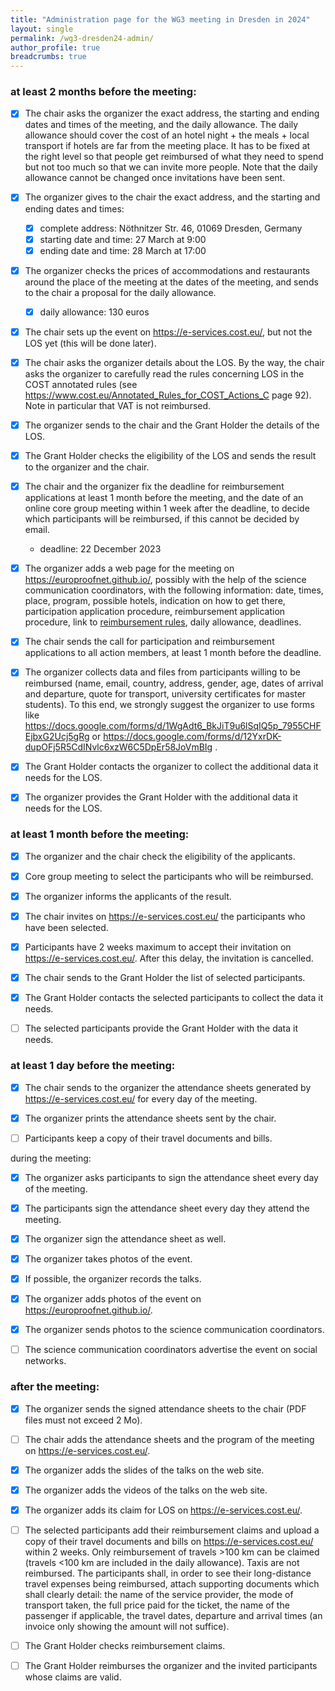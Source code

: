 ```yaml
---
title: "Administration page for the WG3 meeting in Dresden in 2024"
layout: single
permalink: /wg3-dresden24-admin/
author_profile: true
breadcrumbs: true
---
```


### at least 2 months before the meeting:

- [X] The chair asks the organizer the exact address, the starting and ending dates and times of the meeting, and the daily allowance. The daily allowance should cover the cost of an hotel night + the meals + local transport if hotels are far from the meeting place. It has to be fixed at the right level so that people get reimbursed of what they need to spend but not too much so that we can invite more people. Note that the daily allowance cannot be changed once invitations have been sent.

- [x] The organizer gives to the chair the exact address, and the starting and ending dates and times:

    * [X] complete address: Nöthnitzer Str. 46, 01069 Dresden, Germany
    * [x] starting date and time: 27 March at 9:00
    * [x] ending date and time: 28 March at 17:00

- [X] The organizer checks the prices of accommodations and restaurants around the place of the meeting at the dates of the meeting, and sends to the chair a proposal for the daily allowance.

    * [X] daily allowance: 130 euros

- [X] The chair sets up the event on https://e-services.cost.eu/, but not the LOS yet (this will be done later).

- [X] The chair asks the organizer details about the LOS. By the way, the chair asks the organizer to carefully read the rules concerning LOS in the COST annotated rules (see https://www.cost.eu/Annotated_Rules_for_COST_Actions_C page 92). Note in particular that VAT is not reimbursed.

- [x] The organizer sends to the chair and the Grant Holder the details of the LOS.

- [x] The Grant Holder checks the eligibility of the LOS and sends the result to the organizer and the chair.

- [X] The chair and the organizer fix the deadline for reimbursement applications at least 1 month before the meeting, and the date of an online core group meeting within 1 week after the deadline, to decide which participants will be reimbursed, if this cannot be decided by email.

    * deadline: 22 December 2023

- [X] The organizer adds a web page for the meeting on https://europroofnet.github.io/, possibly with the help of the science communication coordinators, with the following information: date, times, place, program, possible hotels, indication on how to get there, participation application procedure, reimbursement application procedure, link to [reimbursement rules](../reimbursement-rules), daily allowance, deadlines.

- [X] The chair sends the call for participation and reimbursement applications to all action members, at least 1 month before the deadline.

- [X] The organizer collects data and files from participants willing to be reimbursed (name, email, country, address, gender, age, dates of arrival and departure, quote for transport, university certificates for master students). To this end, we strongly suggest the organizer to use forms like https://docs.google.com/forms/d/1WgAdt6_BkJiT9u6lSqIQ5p_7955CHFEjbxG2Ucj5gRg or https://docs.google.com/forms/d/12YxrDK-dupOFj5R5CdINvlc6xzW6C5DpEr58JoVmBIg .

- [x] The Grant Holder contacts the organizer to collect the additional data it needs for the LOS.

- [x] The organizer provides the Grant Holder with the additional data it needs for the LOS.

### at least 1 month before the meeting:

- [X] The organizer and the chair check the eligibility of the applicants.

- [X] Core group meeting to select the participants who will be reimbursed.

- [X] The organizer informs the applicants of the result.

- [x] The chair invites on https://e-services.cost.eu/ the participants who have been selected.

- [x] Participants have 2 weeks maximum to accept their invitation on https://e-services.cost.eu/. After this delay, the invitation is cancelled.

- [x] The chair sends to the Grant Holder the list of selected participants.

- [x] The Grant Holder contacts the selected participants to collect the data it needs.

- [ ] The selected participants provide the Grant Holder with the data it needs.

### at least 1 day before the meeting:

- [x] The chair sends to the organizer the attendance sheets generated by https://e-services.cost.eu/ for every day of the meeting.

- [x] The organizer prints the attendance sheets sent by the chair.

- [ ] Participants keep a copy of their travel documents and bills.

during the meeting:

- [x] The organizer asks participants to sign the attendance sheet every day of the meeting.

- [x] The participants sign the attendance sheet every day they attend the meeting.

- [x] The organizer sign the attendance sheet as well.

- [x] The organizer takes photos of the event.

- [x] If possible, the organizer records the talks.

- [x] The organizer adds photos of the event on https://europroofnet.github.io/.

- [x] The organizer sends photos to the science communication coordinators.

- [ ] The science communication coordinators advertise the event on social networks.

### after the meeting:

- [x] The organizer sends the signed attendance sheets to the chair (PDF files must not exceed 2 Mo).

- [ ] The chair adds the attendance sheets and the program of the meeting on https://e-services.cost.eu/.

- [x] The organizer adds the slides of the talks on the web site.

- [x] The organizer adds the videos of the talks on the web site.

- [x] The organizer adds its claim for LOS on https://e-services.cost.eu/.

- [ ] The selected participants add their reimbursement claims and upload a copy of their travel documents and bills on https://e-services.cost.eu/ within 2 weeks. Only reimbursement of travels >100 km can be claimed (travels <100 km are included in the daily allowance). Taxis are not reimbursed. The participants shall, in order to see their long-distance travel expenses being reimbursed, attach supporting documents which shall clearly detail: the name of the service provider, the mode of transport taken, the full price paid for the ticket, the name of the passenger if applicable, the travel dates, departure and arrival times (an invoice only showing the amount will not suffice).

- [ ] The Grant Holder checks reimbursement claims.

- [ ] The Grant Holder reimburses the organizer and the invited participants whose claims are valid.
